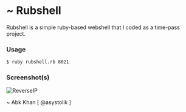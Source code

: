 # ~ Rubshell

Rubshell is a simple ruby-based webshell that I coded as a time-pass project. 

### Usage

```sh
$ ruby rubshell.rb 8021
```

### Screenshot(s)

![ReverseIP](http://i.imgur.com/LAmGsZl.png)

~ Abk Khan [ @asystolik ]
